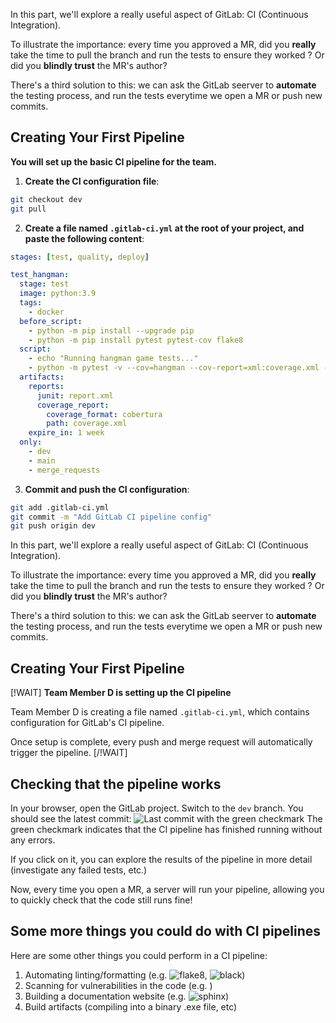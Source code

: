 <!-- ROLE: D -->

In this part, we'll explore a really useful aspect of GitLab: CI (Continuous Integration).

To illustrate the importance: every time you approved a MR, did you **really** take the time to pull the branch and run the tests to ensure they worked ? Or did you **blindly trust** the MR's author?

There's a third solution to this: we can ask the GitLab seerver to **automate** the testing process, and run the tests everytime we open a MR or push new commits.

## Creating Your First Pipeline

**You will set up the basic CI pipeline for the team.**

1. **Create the CI configuration file**:
```bash
git checkout dev
git pull
```

2. **Create a file named `.gitlab-ci.yml` at the root of your project, and paste the following content**:
```yaml
stages: [test, quality, deploy]

test_hangman:
  stage: test
  image: python:3.9
  tags:
    - docker
  before_script:
    - python -m pip install --upgrade pip
    - python -m pip install pytest pytest-cov flake8
  script:
    - echo "Running hangman game tests..."
    - python -m pytest -v --cov=hangman --cov-report=xml:coverage.xml --junitxml=report.xml
  artifacts:
    reports:
      junit: report.xml
      coverage_report:
        coverage_format: cobertura
        path: coverage.xml
    expire_in: 1 week
  only:
    - dev
    - main
    - merge_requests
```

3. **Commit and push the CI configuration**:
```bash
git add .gitlab-ci.yml
git commit -m "Add GitLab CI pipeline config"
git push origin dev
```
<!-- /ROLE: D -->

<!-- ROLE: B,C,D,E,F -->

In this part, we'll explore a really useful aspect of GitLab: CI (Continuous Integration).

To illustrate the importance: every time you approved a MR, did you **really** take the time to pull the branch and run the tests to ensure they worked ? Or did you **blindly trust** the MR's author?

There's a third solution to this: we can ask the GitLab seerver to **automate** the testing process, and run the tests everytime we open a MR or push new commits.

## Creating Your First Pipeline

[!WAIT]
**Team Member D is setting up the CI pipeline**

Team Member D is creating a file named `.gitlab-ci.yml`, which contains configuration for GitLab's CI pipeline.

Once setup is complete, every push and merge request will automatically trigger the pipeline.
[/!WAIT]

## Checking that the pipeline works

In your browser, open the GitLab project. Switch to the `dev` branch. You should see the latest commit:
![Last commit with the green checkmark](/gitlab-course/assets/images/gitlab-ci.png)
The green checkmark indicates that the CI pipeline has finished running without any errors.

If you click on it, you can explore the results of the pipeline in more detail (investigate any failed tests, etc.)

Now, every time you open a MR, a server will run your pipeline, allowing you to quickly check that the code still runs fine!

## Some more things you could do with CI pipelines

Here are some other things you could perform in a CI pipeline:
1. Automating linting/formatting (e.g. ![flake8](https://flake8.pycqa.org/en/latest/), ![black](https://github.com/psf/black))
2. Scanning for vulnerabilities in the code (e.g. )
3. Building a documentation website (e.g. ![sphinx](https://www.sphinx-doc.org/en/master/))
4. Build artifacts (compiling into a binary .exe file, etc)
<!-- /ROLE: B,C,D,E,F -->
